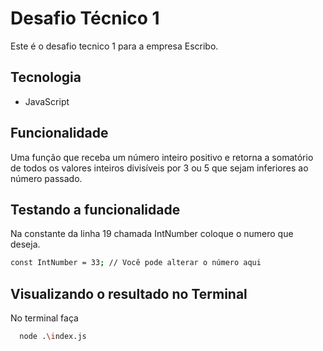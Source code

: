 
# Desafio Técnico 1

Este é o desafio tecnico 1 para a empresa Escribo.


## Tecnologia


- JavaScript










## Funcionalidade

Uma função que receba um número inteiro positivo e retorna a somatório de todos os valores
inteiros divisíveis por 3 ou 5 que sejam inferiores ao número passado.
## Testando a funcionalidade

Na constante da linha 19 chamada IntNumber coloque o numero que deseja.

```bash
const IntNumber = 33; // Você pode alterar o número aqui
```


## Visualizando o resultado no Terminal

No terminal faça

```bash
  node .\index.js
```



